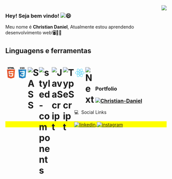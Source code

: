 <img align="right"  src="https://ik.imagekit.io/hzqr8aao8im/.ilustracao-do-conceito-de-digitacao-de-codigo_114360-3581_u9DQGXWme.jpg"  />

### Hey! Seja bem vindo! <img src="https://raw.githubusercontent.com/kaueMarques/kaueMarques/master/hi.gif" width="24px">😄
<span>Meu nome é <strong> Christian Daniel</strong>, Atualmente estou aprendendo desenvolvimento web!🖥🙆‍♂</span> 


## Linguagens e ferramentas
<h1 align-items="center" >
  <img align='left' alt='HTML5' width='35px' src="https://raw.githubusercontent.com/github/explore/80688e429a7d4ef2fca1e82350fe8e3517d3494d/topics/html/html.png"/>
  <img align='left' alt='CSS3' width='35px' src="https://raw.githubusercontent.com/github/explore/80688e429a7d4ef2fca1e82350fe8e3517d3494d/topics/css/css.png"/>
  <img align='left' alt='SASS' width='35px' src="https://img.icons8.com/color/48/000000/sass.png"/>
  <img align='left' alt="styled-components" width='40px' src="https://raw.githubusercontent.com/styled-components/brand/master/styled-components.png" />
  <img align='left' alt='JavaScript' width='35px' src="https://img.icons8.com/color/48/000000/javascript.png"/>
  <img align='left' alt='TypeScript' width='35px' src="https://img.icons8.com/color/48/000000/typescript.png"/>
  <img align='left' alt='React' width='35px' src="https://raw.githubusercontent.com/github/explore/80688e429a7d4ef2fca1e82350fe8e3517d3494d/topics/react/react.png"/>
  <img align='left' alt='Next' width='31px' src="https://assets.vercel.com/image/upload/v1607554385/repositories/next-js/next-logo.png"/>
  <br />
 </h1>
 
<h3>
  <p>Portfolio </p>
  <a href="https://christian-daniel.vercel.app/" target="_blank">
    <img align="center" src="https://img.shields.io/badge/-ChristianDaniel-05122A?style=flat&logo=portfolio" alt="Christian-Daniel"/>
  </a>
</h3
  
  ## 💻 &nbsp;Social Links
  <br />
 
<p align="left" style="background:yellow">
  <a href="https://linkedin.com/in/christian-daniel-841921210" target="_blank">
    <img align="center" src="https://img.shields.io/badge/-ChristianDaniel-05122A?style=flat&logo=linkedin" alt="linkedin"/>
  </a>
  <a href="https://instagram.com/christian.daniel021" target="_blank">
   <img align="center" src="https://img.shields.io/badge/-ChristianDaniel-05122A?style=flat&logo=instagram" alt="instagram"/>
  </a>
</p>


